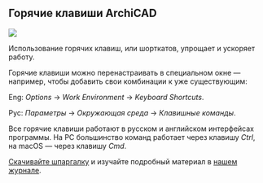 ## Горячие клавиши ArchiCAD

![](/img/ARO_5/1655894671__D0_A1_D0_BD_D0_B8_D0_BC_D0_BE_D0_BA_20_D1_8D_D0_BA_D1_80_D0_B0_D0_BD_D0_B0_202022-06-20_20_D0_B2_2023.34.27.png#bordered)

Использование горячих клавиш, или шорткатов, упрощает и ускоряет работу.

Горячие клавиши можно перенастраивать в специальном окне — например, чтобы добавить свои комбинации к уже существующим:

Eng: _Options_ → _Work Environment_ → _Keyboard Shortcuts_.

Рус: _Параметры_ → _Окружающая среда_ → _Клавишные команды_.

Все горячие клавиши работают в русском и английском интерфейсах программы. На PC большинство команд работает через клавишу _Ctrl_, на macOS — через клавишу _Cmd_.



[Скачивайте шпаргалку](https://softculture.s3.eu-central-1.amazonaws.com/static/shared/B232_Goryachie_Klavishi_ArchiCAD.pdf) и изучайте подробный материал в [нашем журнале](https://softculture.cc/blog/entries/articles/goryachie-klavishi-archicad).
